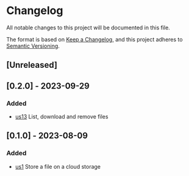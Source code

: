 # Changelog

All notable changes to this project will be documented in this file.

The format is based on [Keep a Changelog](https://keepachangelog.com/en/1.0.0/),
and this project adheres to [Semantic Versioning](https://semver.org/spec/v2.0.0.html).

## [Unreleased]

## [0.2.0] - 2023-09-29
### Added
- [us13](https://tree.taiga.io/project/musholic-storemydocs/us/13) List, download and remove files

## [0.1.0] - 2023-08-09
### Added
- [us1](https://tree.taiga.io/project/musholic-storemydocs/us/1) Store a file on a cloud storage
